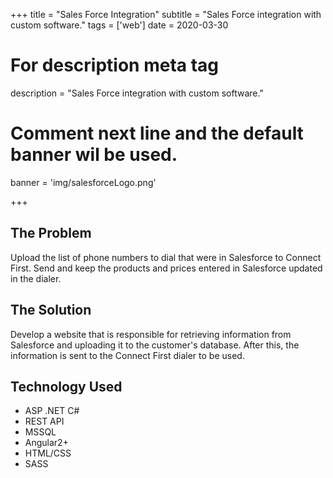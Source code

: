+++
title = "Sales Force Integration"
subtitle = "Sales Force integration with custom software."
tags = ['web']
date = 2020-03-30

# For description meta tag
description = "Sales Force integration with custom software."

# Comment next line and the default banner wil be used.
banner = 'img/salesforceLogo.png'

+++

## The Problem

Upload the list of phone numbers to dial that were in Salesforce to Connect First. Send and keep the products and prices entered in Salesforce updated in the dialer.

## The Solution

Develop a website that is responsible for retrieving information from Salesforce and uploading it to the customer's database. After this, the information is sent to the Connect First dialer to be used.

## Technology Used

- ASP .NET C#
- REST API
- MSSQL
- Angular2+
- HTML/CSS
- SASS
